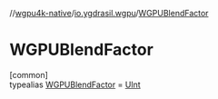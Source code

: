 //[wgpu4k-native](../../../index.md)/[io.ygdrasil.wgpu](../index.md)/[WGPUBlendFactor](index.md)

# WGPUBlendFactor

[common]\
typealias [WGPUBlendFactor](index.md) = [UInt](https://kotlinlang.org/api/core/kotlin-stdlib/kotlin/-u-int/index.html)